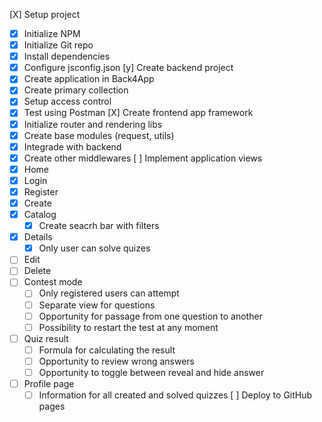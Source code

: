 [X] Setup project
- [X] Initialize NPM
- [X] Initialize Git repo
- [X] Install dependencies
- [X] Configure jsconfig.json
[y] Create backend project
- [X] Create application in Back4App
- [X] Create primary collection
- [X] Setup access control
- [X] Test using Postman
[X] Create frontend app framework
- [X] Initialize router and rendering libs
- [X] Create base modules (request, utils)
- [X] Integrade with backend
- [X] Create other middlewares
[ ] Implement application views
- [X] Home
- [X] Login
- [X] Register
- [X] Create
- [X] Catalog
    * [X] Create seacrh bar with filters
- [X] Details
    * [X] Only user can solve quizes
- [ ] Edit
- [ ] Delete
- [ ] Contest mode
    * [ ] Only registered users can attempt
    * [ ] Separate view for questions
    * [ ] Opportunity for passage from one question to another
    * [ ] Possibility to restart the test at any moment
- [ ] Quiz result 
    * [ ] Formula for calculating the result
    * [ ] Opportunity to review wrong answers
    * [ ] Opportunity to toggle between reveal and hide answer
- [ ] Profile page
    * [ ] Information for all created and solved quizzes
[ ] Deploy to GitHub pages
